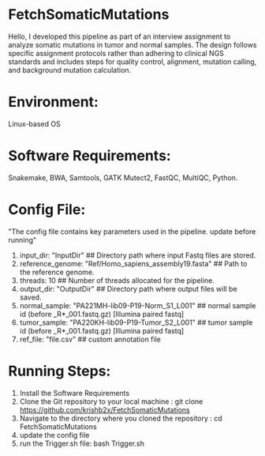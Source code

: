 # FetchSomaticMutations
Hello, I developed this pipeline as part of an interview assignment to analyze somatic mutations in tumor and normal samples. The design follows specific assignment protocols rather than adhering to clinical NGS standards and includes steps for quality control, alignment, mutation calling, and background mutation calculation.

# Environment:
Linux-based OS

# Software Requirements:
Snakemake, BWA, Samtools, GATK Mutect2, FastQC, MultiQC, Python.

# Config File:
"The config file contains key parameters used in the pipeline. update before running"
1. input_dir: "InputDir" ## Directory path where input Fastq files are stored.
2. reference_genome: "Ref/Homo_sapiens_assembly19.fasta" ## Path to the reference genome.
3. threads: 10 ## Number of threads allocated for the pipeline.
4. output_dir: "OutputDir" ## Directory path where output files will be saved.
5. normal_sample: "PA221MH-lib09-P19-Norm_S1_L001" ## normal sample id (before _R*_001.fastq.gz) [Illumina paired fastq]
6. tumor_sample: "PA220KH-lib09-P19-Tumor_S2_L001" ## tumor sample id (before _R*_001.fastq.gz) [Illumina paired fastq]
7. ref_file: "file.csv" ## custom annotation file

# Running Steps:
1. Install the Software Requirements
2. Clone the Git repository to your local machine : git clone https://github.com/krishb2x/FetchSomaticMutations
3. Navigate to the directory where you cloned the repository : cd FetchSomaticMutations
4. update the config file
5. run the Trigger.sh file: bash Trigger.sh 

